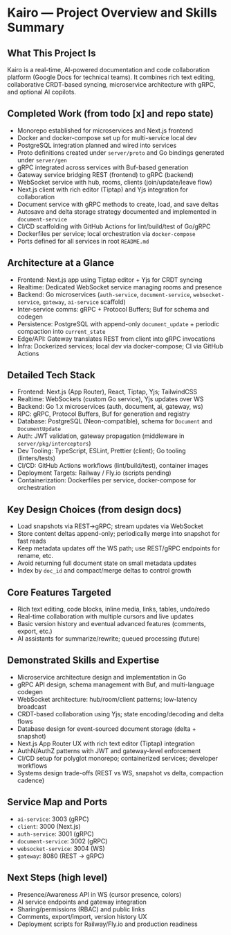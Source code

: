 # Kairo — Project Overview and Skills Summary

## What This Project Is

Kairo is a real-time, AI-powered documentation and code collaboration platform (Google Docs for technical teams). It combines rich text editing, collaborative CRDT-based syncing, microservice architecture with gRPC, and optional AI copilots.

## Completed Work (from todo [x] and repo state)

- Monorepo established for microservices and Next.js frontend
- Docker and docker-compose set up for multi-service local dev
- PostgreSQL integration planned and wired into services
- Proto definitions created under `server/proto` and Go bindings generated under `server/gen`
- gRPC integrated across services with Buf-based generation
- Gateway service bridging REST (frontend) to gRPC (backend)
- WebSocket service with hub, rooms, clients (join/update/leave flow)
- Next.js client with rich editor (Tiptap) and Yjs integration for collaboration
- Document service with gRPC methods to create, load, and save deltas
- Autosave and delta storage strategy documented and implemented in `document-service`
- CI/CD scaffolding with GitHub Actions for lint/build/test of Go/gRPC
- Dockerfiles per service; local orchestration via `docker-compose`
- Ports defined for all services in root `README.md`

## Architecture at a Glance

- Frontend: Next.js app using Tiptap editor + Yjs for CRDT syncing
- Realtime: Dedicated WebSocket service managing rooms and presence
- Backend: Go microservices (`auth-service`, `document-service`, `websocket-service`, `gateway`, `ai-service` scaffold)
- Inter-service comms: gRPC + Protocol Buffers; Buf for schema and codegen
- Persistence: PostgreSQL with append-only `document_update` + periodic compaction into `current_state`
- Edge/API: Gateway translates REST from client into gRPC invocations
- Infra: Dockerized services; local dev via docker-compose; CI via GitHub Actions

## Detailed Tech Stack

- Frontend: Next.js (App Router), React, Tiptap, Yjs; TailwindCSS
- Realtime: WebSockets (custom Go service), Yjs updates over WS
- Backend: Go 1.x microservices (auth, document, ai, gateway, ws)
- RPC: gRPC, Protocol Buffers, Buf for generation and registry
- Database: PostgreSQL (Neon-compatible), schema for `Document` and `DocumentUpdate`
- Auth: JWT validation, gateway propagation (middleware in `server/pkg/interceptors`)
- Dev Tooling: TypeScript, ESLint, Prettier (client); Go tooling (linters/tests)
- CI/CD: GitHub Actions workflows (lint/build/test), container images
- Deployment Targets: Railway / Fly.io (scripts pending)
- Containerization: Dockerfiles per service, docker-compose for orchestration

## Key Design Choices (from design docs)

- Load snapshots via REST→gRPC; stream updates via WebSocket
- Store content deltas append-only; periodically merge into snapshot for fast reads
- Keep metadata updates off the WS path; use REST/gRPC endpoints for rename, etc.
- Avoid returning full document state on small metadata updates
- Index by `doc_id` and compact/merge deltas to control growth

## Core Features Targeted

- Rich text editing, code blocks, inline media, links, tables, undo/redo
- Real-time collaboration with multiple cursors and live updates
- Basic version history and eventual advanced features (comments, export, etc.)
- AI assistants for summarize/rewrite; queued processing (future)

## Demonstrated Skills and Expertise

- Microservice architecture design and implementation in Go
- gRPC API design, schema management with Buf, and multi-language codegen
- WebSocket architecture: hub/room/client patterns; low-latency broadcast
- CRDT-based collaboration using Yjs; state encoding/decoding and delta flows
- Database design for event-sourced document storage (delta + snapshot)
- Next.js App Router UX with rich text editor (Tiptap) integration
- AuthN/AuthZ patterns with JWT and gateway-level enforcement
- CI/CD setup for polyglot monorepo; containerized services; developer workflows
- Systems design trade-offs (REST vs WS, snapshot vs delta, compaction cadence)

## Service Map and Ports

- `ai-service`: 3003 (gRPC)
- `client`: 3000 (Next.js)
- `auth-service`: 3001 (gRPC)
- `document-service`: 3002 (gRPC)
- `websocket-service`: 3004 (WS)
- `gateway`: 8080 (REST → gRPC)

## Next Steps (high level)

- Presence/Awareness API in WS (cursor presence, colors)
- AI service endpoints and gateway integration
- Sharing/permissions (RBAC) and public links
- Comments, export/import, version history UX
- Deployment scripts for Railway/Fly.io and production readiness
